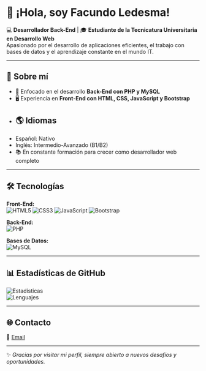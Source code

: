 # 👋 ¡Hola, soy Facundo Ledesma!

💻 **Desarrollador Back-End** | 🎓 **Estudiante de la Tecnicatura Universitaria en Desarrollo Web**  
Apasionado por el desarrollo de aplicaciones eficientes, el trabajo con bases de datos y el aprendizaje constante en el mundo IT.  

---

## 🚀 Sobre mí
- 🎯 Enfocado en el desarrollo **Back-End con PHP y MySQL**  
- 🖥️ Experiencia en **Front-End con HTML, CSS, JavaScript y Bootstrap**
- ## 🌎 Idiomas
- Español: Nativo  
- Inglés: Intermedio-Avanzado (B1/B2) 
- 📚 En constante formación para crecer como desarrollador web completo  

---

## 🛠️ Tecnologías

**Front-End:**  
![HTML5](https://img.shields.io/badge/HTML5-E34F26?style=for-the-badge&logo=html5&logoColor=white) ![CSS3](https://img.shields.io/badge/CSS3-1572B6?style=for-the-badge&logo=css3&logoColor=white) ![JavaScript](https://img.shields.io/badge/JavaScript-F7DF1E?style=for-the-badge&logo=javascript&logoColor=black) ![Bootstrap](https://img.shields.io/badge/Bootstrap-563D7C?style=for-the-badge&logo=bootstrap&logoColor=white)

**Back-End:**  
![PHP](https://img.shields.io/badge/PHP-777BB4?style=for-the-badge&logo=php&logoColor=white)

**Bases de Datos:**  
![MySQL](https://img.shields.io/badge/MySQL-005C84?style=for-the-badge&logo=mysql&logoColor=white)


---

## 📊 Estadísticas de GitHub

![Estadísticas](https://github-readme-stats.vercel.app/api?username=FacuLedesmaBertalot&show_icons=true&theme=tokyonight)  
![Lenguajes](https://github-readme-stats.vercel.app/api/top-langs/?username=FacuLedesmaBertalot&layout=compact&theme=tokyonight)  


---

## 🌐 Contacto
📩 [Email](mailto:faculedesmabertalot@gmail.com)  

---

✨ *Gracias por visitar mi perfil, siempre abierto a nuevos desafíos y oportunidades.*  

